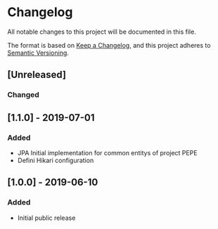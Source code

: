 # Changelog
All notable changes to this project will be documented in this file.

The format is based on [Keep a Changelog](https://keepachangelog.com/en/1.0.0/),
and this project adheres to [Semantic Versioning](https://semver.org/spec/v2.0.0.html).

## [Unreleased]

### Changed

## [1.1.0] - 2019-07-01
### Added
- JPA  Initial implementation for common entitys of project PEPE
- Defini Hikari configuration


## [1.0.0] - 2019-06-10
### Added
- Initial public release
